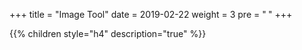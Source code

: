 +++
title = "Image Tool"
date = 2019-02-22
weight = 3
pre = "<b> </b>"
+++


{{% children style="h4" description="true" %}}
